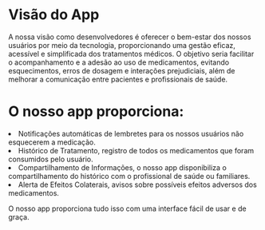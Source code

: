 

<h1>Visão do App</h1>
</ul>
    <p>A nossa visão como desenvolvedores é oferecer o bem-estar dos nossos usuários por meio da tecnologia, proporcionando uma gestão eficaz, acessível e simplificada dos tratamentos médicos. O objetivo seria facilitar o acompanhamento e a adesão ao uso de medicamentos, evitando esquecimentos, erros de dosagem e interações prejudiciais, além de melhorar a comunicação entre pacientes e profissionais de saúde.</p>


<h1>O nosso app proporciona:</h1>
</ul>
        <li>Notificações automáticas de lembretes para os nossos usuários não esquecerem a medicação.</li>
        <li>Histórico de Tratamento, registro de todos os medicamentos que foram consumidos pelo usuário.</li>
        <li>Compartilhamento de Informações, o nosso app disponibiliza o compartilhamento do histórico com o profissional de saúde ou familiares.</li>
        <li>Alerta de Efeitos Colaterais, avisos sobre possíveis efeitos adversos dos medicamentos.</li>
</ul>  
        <p>O nosso app proporciona tudo isso com uma interface fácil de usar e de graça.</p>

</body>
</html>

</body>
</html>
